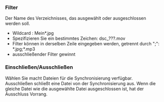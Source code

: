 ### Filter

Der Name des Verzeichnisses, das ausgewählt oder ausgeschlossen werden soll. 
- Wildcard : Mein*.jpg
- Spezifizieren Sie ein bestimmtes Zeichen: dsc_???.mov
- Filter können in derselben Zeile eingegeben werden, getrennt durch \";\": \*.jpg;*.mp3
- ausschließender Filter gewinnt

### Einschließen/Ausschließen

Wählen Sie macht Dateien für die Synchronisierung verfügbar. Ausschließen schließt eine Datei von der Synchronisierung aus. Wenn die gleiche Datei wie die ausgewählte Datei ausgeschlossen ist, hat der Ausschluss Vorrang.
